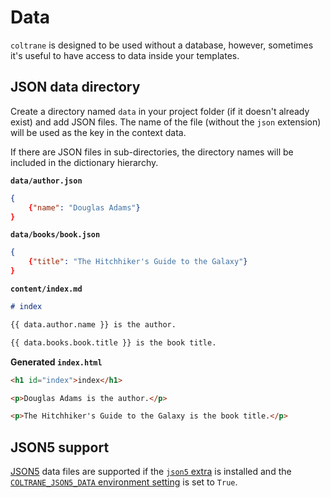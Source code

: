 # Data

`coltrane` is designed to be used without a database, however, sometimes it's useful to have access to data inside your templates.

## JSON data directory

Create a directory named `data` in your project folder (if it doesn't already exist) and add JSON files. The name of the file (without the `json` extension) will be used as the key in the context data.

If there are JSON files in sub-directories, the directory names will be included in the dictionary hierarchy.

**`data/author.json`**

```JSON
{
    {"name": "Douglas Adams"}
}
```

**`data/books/book.json`**

```JSON
{
    {"title": "The Hitchhiker's Guide to the Galaxy"}
}
```

**`content/index.md`**

```markdown
# index

{{ data.author.name }} is the author.

{{ data.books.book.title }} is the book title.
```

**Generated `index.html`**

```html
<h1 id="index">index</h1>

<p>Douglas Adams is the author.</p>

<p>The Hitchhiker's Guide to the Galaxy is the book title.</p>
```

## JSON5 support

[JSON5](https://json5.org) data files are supported if the [`json5` extra](installation.md#json5-support) is installed and the [`COLTRANE_JSON5_DATA` environment setting](env.md#coltrane_data_json5) is set to `True`.
